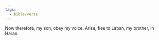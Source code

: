 ```yaml
---
tags:
  - bible/verse
---
```

Now therefore, my son, obey my voice. Arise, flee to Laban, my brother, in Haran.